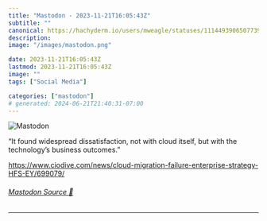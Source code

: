 ```yaml
---
title: "Mastodon - 2023-11-21T16:05:43Z"
subtitle: ""
canonical: https://hachyderm.io/users/mweagle/statuses/111449390650773937
description:
image: "/images/mastodon.png"

date: 2023-11-21T16:05:43Z
lastmod: 2023-11-21T16:05:43Z
image: ""
tags: ["Social Media"]

categories: ["mastodon"]
# generated: 2024-06-21T21:40:31-07:00
---
```

![Mastodon](/images/mastodon.png)

<p>“It found widespread dissatisfaction, not with cloud itself, but with the technology’s business outcomes.”</p><p><a href="https://www.ciodive.com/news/cloud-migration-failure-enterprise-strategy-HFS-EY/699079/" target="_blank" rel="nofollow noopener noreferrer" translate="no"><span class="invisible">https://www.</span><span class="ellipsis">ciodive.com/news/cloud-migrati</span><span class="invisible">on-failure-enterprise-strategy-HFS-EY/699079/</span></a></p>


###### [Mastodon Source 🐘](https://hachyderm.io/@mweagle/111449390650773937)

___
